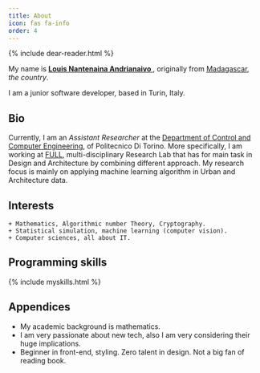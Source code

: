 ```yaml
---
title: About
icon: fas fa-info
order: 4
---
```



{% include dear-reader.html %}


My name is [<strong> Louis Nantenaina Andrianaivo </strong>](https://github.com/rapoma), originally from [Madagascar](https://en.wikipedia.org/wiki/Madagascar), *the country*. 

I am a junior software developer, based in Turin, Italy.

## Bio

Currently, I am an *Assistant Researcher* at the [Department of Control and Computer Engineering](https://www.dauin.polito.it/), of Politecnico Di Torino. More specifically, I am working at [FULL](https://full.polito.it/), multi-disciplinary Research Lab that has for main task in Design and Architecture by combining different approach. My research focus is mainly on applying machine learning algorithm in Urban and Architecture data. 

## Interests

    + Mathematics, Algorithmic number Theory, Cryptography.
    + Statistical simulation, machine learning (computer vision).
    + Computer sciences, all about IT.

## Programming skills

{% include myskills.html %}

## Appendices

+ My academic background is mathematics. 
+ I am very passionate about new tech, also I am very considering their huge implications.
+ Beginner in front-end, styling. Zero talent in design. Not a big fan of reading book.

 
    






